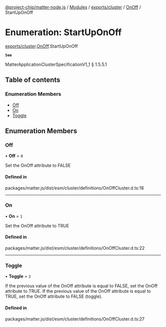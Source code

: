 [@project-chip/matter-node.js](../README.md) / [Modules](../modules.md) / [exports/cluster](../modules/exports_cluster.md) / [OnOff](../modules/exports_cluster.OnOff.md) / StartUpOnOff

# Enumeration: StartUpOnOff

[exports/cluster](../modules/exports_cluster.md).[OnOff](../modules/exports_cluster.OnOff.md).StartUpOnOff

**`See`**

MatterApplicationClusterSpecificationV1_1 § 1.5.5.1

## Table of contents

### Enumeration Members

- [Off](exports_cluster.OnOff.StartUpOnOff.md#off)
- [On](exports_cluster.OnOff.StartUpOnOff.md#on)
- [Toggle](exports_cluster.OnOff.StartUpOnOff.md#toggle)

## Enumeration Members

### Off

• **Off** = ``0``

Set the OnOff attribute to FALSE

#### Defined in

packages/matter.js/dist/esm/cluster/definitions/OnOffCluster.d.ts:18

___

### On

• **On** = ``1``

Set the OnOff attribute to TRUE

#### Defined in

packages/matter.js/dist/esm/cluster/definitions/OnOffCluster.d.ts:22

___

### Toggle

• **Toggle** = ``2``

If the previous value of the OnOff attribute is equal to FALSE, set the OnOff attribute to TRUE. If the
previous value of the OnOff attribute is equal to TRUE, set the OnOff attribute to FALSE (toggle).

#### Defined in

packages/matter.js/dist/esm/cluster/definitions/OnOffCluster.d.ts:27
